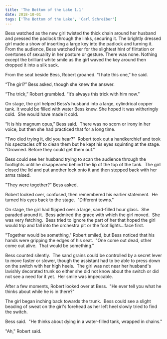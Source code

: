 ```yaml
---
title: 'The Bottom of the Lake 1.1'
date: 2018-10-01
tags: ['The Bottom of the Lake', 'Carl Schreiber']
---
```


Bess watched as the new girl twisted the thick chain around her husband and pressed the padlock through the links, securing it. The brightly dressed girl made a show of inserting a large key into the padlock and turning it. From the audience, Bess watched her for the slightest hint of flirtation or overtones of sexuality in her posture or gesture. There was none. Nothing except the brilliant white smile as the girl waved the key around then dropped it into a silk sack.

From the seat beside Bess, Robert groaned. “I hate this one,” he said.

“The girl?” Bess asked, though she knew the answer.

“The trick,” Robert grumbled. “It’s always this trick with him now.”

On stage, the girl helped Bess’s husband into a large, cylindrical copper tank. It would be filled with water Bess knew. She hoped it was witheringly cold.  She would have made it cold.

“It is his magnum opus,” Bess said.  There was no scorn or irony in her voice, but then she had practiced that for a long time.

“Two died trying it, did you hear?"  Robert took out a handkerchief and took his spectacles off to clean them but he kept his eyes squinting at the stage. "Drowned. Before they could get them out."

Bess could see her husband trying to scan the audience through the footlights until he disappeared behind the lip of the top of the tank.  The girl closed the lid and put another lock onto it and then stepped back with her arms raised.

"They were together?" Bess asked.

Robert looked over, confused, then remembered his earlier statement.  He turned his eyes back to the stage.  "Different towns."

On stage, the girl had flipped over a large, sand-filled hour glass.  She paraded around it.  Bess admired the grace with which the girl moved.  She was very fetching.  Bess tried to ignore the part of her that hoped the girl would trip and fall into the orchestra pit or the foot lights...face first.

"Together would be something," Robert smiled, but Bess noticed that his hands were gripping the edges of his seat.  "One come out dead, other come out alive.  That would be something."

Bess counted silently.  The sand grains could be controlled by a secret lever to move faster or slower, though the assistant had to be able to press down on the switch with her high heels.  The girl was not near her husband's lavishly decorated trunk so either she did not know about the switch or did not see a need for it yet.  Her smile was impeccable.

After a few moments, Robert looked over at Bess.  "He ever tell you what he thinks about while he is in there?"

The girl began inching back towards the trunk.  Bess could see a slight beading of sweat on the girl's forehead as her left heel slowly tried to find the switch.

Bess said.  "He thinks about dying in a water-filled tank, wrapped in chains."

"Ah," Robert said.
